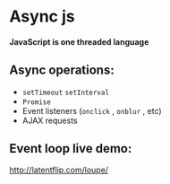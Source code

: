 # Async js
#### JavaScript is one threaded language


## Async operations:
* `setTimeout` `setInterval` 
* `Promise`
* Event listeners (`onclick` , `onblur` , etc)
* AJAX requests


## Event loop live demo:
http://latentflip.com/loupe/
